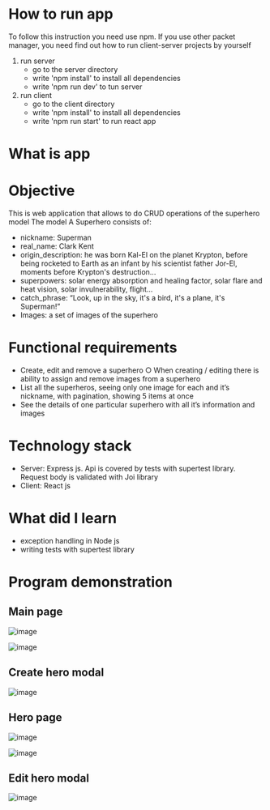 # How to run app
To follow this instruction you need use npm.
If you use other packet manager, you need find out how to run client-server projects by yourself
1) run server
    - go to the server directory
    - write 'npm install' to install all dependencies
    - write 'npm run dev' to tun server
2) run client
    - go to the client directory
    - write 'npm install' to install all dependencies
    - write 'npm run start' to run react app

# What is app

# Objective
This is web application that allows to
do CRUD operations of the superhero model
The model
A Superhero consists of:
- nickname: Superman
- real_name: Clark Kent
- origin_description: he was born Kal-El on the planet Krypton, before being rocketed to
  Earth as an infant by his scientist father Jor-El, moments before Krypton's destruction...
- superpowers: solar energy absorption and healing factor, solar flare and heat vision,
  solar invulnerability, flight...
- catch_phrase: “Look, up in the sky, it's a bird, it's a plane, it's Superman!”
- Images: a set of images of the superhero

# Functional requirements
- Create, edit and remove a superhero
  ○ When creating / editing there is ability to assign and remove images from
  a superhero
- List all the superheros, seeing only one image for each and it’s nickname,
  with pagination, showing 5 items at once
- See the details of one particular superhero with all it’s information and images

# Technology stack
- Server: Express js.
  Api is covered by tests with supertest library.
  Request body is validated with Joi library
- Client: React js


# What did I learn
- exception handling in Node js
- writing tests with supertest library

# Program demonstration
## Main page

![image](https://github.com/user-attachments/assets/eeded29c-f65b-434f-ac75-2fd29c720fed)

![image](https://github.com/user-attachments/assets/073f08a3-0c12-478a-93b0-0124b6f4198d)

## Create hero modal

![image](https://github.com/YevheniiKyr/jsn_test/assets/84139553/d1006b7c-6d49-42fa-a65a-112a28bb69c9)

## Hero page

![image](https://github.com/user-attachments/assets/4b1d6cee-b54a-4ff2-8e3e-69f3525619f1)

![image](https://github.com/user-attachments/assets/6dec719d-cdc3-4cc8-a742-4b7d3827cb90)

## Edit hero modal

![image](https://github.com/YevheniiKyr/jsn_test/assets/84139553/3d95f2a9-e82b-4524-a791-bb0ee2747ea3)





